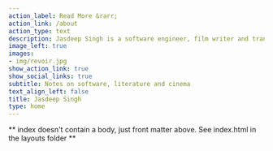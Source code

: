 ```yaml
---
action_label: Read More &rarr;
action_link: /about
action_type: text
description: Jasdeep Singh is a software engineer, film writer and translator based in Mohali, Punjab.
image_left: true
images:
- img/revoir.jpg
show_action_link: true
show_social_links: true
subtitle: Notes on software, literature and cinema
text_align_left: false
title: Jasdeep Singh 
type: home
---
```


** index doesn't contain a body, just front matter above.
See index.html in the layouts folder **
